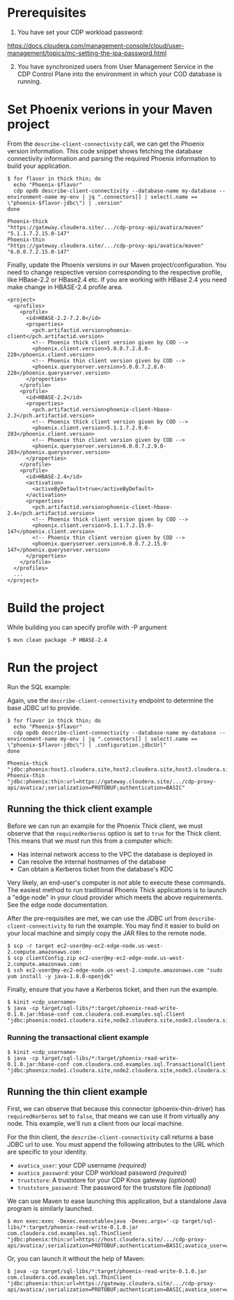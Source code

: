 # Prerequisites

1. You have set your CDP workload password:

https://docs.cloudera.com/management-console/cloud/user-management/topics/mc-setting-the-ipa-password.html

2. You have synchronized users from User Management Service in the CDP Control Plane into the environment
in which your COD database is running.

# Set Phoenix verions in your Maven project

From the `describe-client-connectivity` call, we can get the Phoenix version information. This code snippet
shows fetching the database connectivity information and parsing the required Phoenix information to build your
application.
```
$ for flavor in thick thin; do
  echo "Phoenix-$flavor"
  cdp opdb describe-client-connectivity --database-name my-database --environment-name my-env | jq ".connectors[] | select(.name == \"phoenix-$flavor-jdbc\") | .version"
done
```

```
Phoenix-thick
"https://gateway.cloudera.site/.../cdp-proxy-api/avatica/maven"
"5.1.1.7.2.15.0-147"
Phoenix-thin
"https://gateway.cloudera.site/.../cdp-proxy-api/avatica/maven"
"6.0.0.7.2.15.0-147"
```

Finally, update the Phoenix versions in our Maven project/configuration.
You need to change respective version corresponding to the respective profile, like HBase-2.2 or HBase2.4 etc. 
If you are working with HBase 2.4 you need make change in HBASE-2.4 profile area.
```
<project>
  <profiles>
    <profile>
      <id>HBASE-2.2-7.2.8</id>
      <properties>
        <pch.artifactid.version>phoenix-client</pch.artifactid.version>
        <!-- Phoenix thick client version given by COD -->
        <phoenix.client.version>5.0.0.7.2.8.0-228</phoenix.client.version>
        <!-- Phoenix thin client version given by COD -->
        <phoenix.queryserver.version>5.0.0.7.2.8.0-228</phoenix.queryserver.version>
      </properties>
    </profile>
    <profile>
      <id>HBASE-2.2</id>
      <properties>
        <pch.artifactid.version>phoenix-client-hbase-2.2</pch.artifactid.version>
        <!-- Phoenix thick client version given by COD -->
        <phoenix.client.version>5.1.1.7.2.9.0-203</phoenix.client.version>
        <!-- Phoenix thin client version given by COD -->
        <phoenix.queryserver.version>6.0.0.7.2.9.0-203</phoenix.queryserver.version>
      </properties>
    </profile>
    <profile>
      <id>HBASE-2.4</id>
      <activation>
        <activeByDefault>true</activeByDefault>
      </activation>
      <properties>
        <pch.artifactid.version>phoenix-client-hbase-2.4</pch.artifactid.version>
        <!-- Phoenix thick client version given by COD -->
        <phoenix.client.version>5.1.1.7.2.15.0-147</phoenix.client.version>
        <!-- Phoenix thin client version given by COD -->
        <phoenix.queryserver.version>6.0.0.7.2.15.0-147</phoenix.queryserver.version>
      </properties>
    </profile>
  </profiles>
  ...
</project>
```

# Build the project

While building you can specify profile with -P argument
```
$ mvn clean package -P HBASE-2.4
```

# Run the project
Run the SQL example:

Again, use the `describe-client-connectivity` endpoint to determine the base JDBC url to provide.
```
$ for flavor in thick thin; do
  echo "Phoenix-$flavor"
  cdp opdb describe-client-connectivity --database-name my-database --environment-name my-env | jq ".connectors[] | select(.name == \"phoenix-$flavor-jdbc\") | .configuration.jdbcUrl"
done
```

```
Phoenix-thick
"jdbc:phoenix:host1.cloudera.site,host2.cloudera.site,host3.cloudera.site:2181:/hbase"
Phoenix-thin
"jdbc:phoenix:thin:url=https://gateway.cloudera.site/.../cdp-proxy-api/avatica/;serialization=PROTOBUF;authentication=BASIC"
```

## Running the thick client example

Before we can run an example for the Phoenix Thick client, we must observe that the `requiredKerberos` option is set to `true`
for the Thick client. This means that we *must* run this from a computer which:

* Has internal network access to the VPC the database is deployed in
* Can resolve the internal hostnames of the database
* Can obtain a Kerberos ticket from the database's KDC

Very likely, an end-user's computer is _not_ able to execute these commands. The easiest method to run traditional Phoenix Thick
applications is to launch a "edge node" in your cloud provider which meets the above requirements. See the edge node documentation.

After the pre-requisites are met, we can use the JDBC url from `describe-client-connectivity` to run the example. You may find it
easier to build on your local machine and simply copy the JAR files to the remote node.

```
$ scp -r target ec2-user@my-ec2-edge-node.us-west-2.compute.amazonaws.com:
$ scp clientConfig.zip ec2-user@my-ec2-edge-node.us-west-2.compute.amazonaws.com:
$ ssh ec2-user@my-ec2-edge-node.us-west-2.compute.amazonaws.com "sudo yum install -y java-1.8.0-openjdk"
```

Finally, ensure that you have a Kerberos ticket, and then run the example.
```
$ kinit <cdp_username>
$ java -cp target/sql-libs/*:target/phoenix-read-write-0.1.0.jar:hbase-conf com.cloudera.cod.examples.sql.Client "jdbc:phoenix:node1.cloudera.site,node2.cloudera.site,node3.cloudera.site:2181:/hbase"
```

### Running the transactional client example

```
$ kinit <cdp_username>
$ java -cp target/sql-libs/*:target/phoenix-read-write-0.1.0.jar:hbase-conf com.cloudera.cod.examples.sql.TransactionalClient "jdbc:phoenix:node1.cloudera.site,node2.cloudera.site,node3.cloudera.site:2181:/hbase"
```


## Running the thin client example

First, we can observe that because this connector (phoenix-thin-driver) has `requiredKerberos` set to `false`, that means
we can use it from virtually any node. This example, we'll run a client from our local machine.

For the thin client, the `describe-client-connectivity` call returns a base JDBC url to use. You must append the following attributes to the URL which are specific to your identity.

* `avatica_user`: your CDP username _(required)_
* `avatica_password`: your CDP workload password _(required)_
* `truststore`: A truststore for your CDP Knox gateway _(optional)_
* `truststore_password`: The password for the truststore file _(optional)_

We can use Maven to ease launching this application, but a standalone Java program is similarly launched.

```
$ mvn exec:exec -Dexec.executable=java -Dexec.args='-cp target/sql-libs/*:target/phoenix-read-write-0.1.0.jar com.cloudera.cod.examples.sql.ThinClient "jdbc:phoenix:thin:url=https://host.cloudera.site/.../cdp-proxy-api/avatica/;serialization=PROTOBUF;authentication=BASIC;avatica_user=workloadUsername;avatica_password=workloadPassword"'
```

Or, you can launch it without the help of Maven:

```
$ java -cp target/sql-libs/*:target/phoenix-read-write-0.1.0.jar com.cloudera.cod.examples.sql.ThinClient "jdbc:phoenix:thin:url=https://gateway.cloudera.site/.../cdp-proxy-api/avatica/;serialization=PROTOBUF;authentication=BASIC;avatica_user=workloadUsername;avatica_password=workloadPassword"
```
